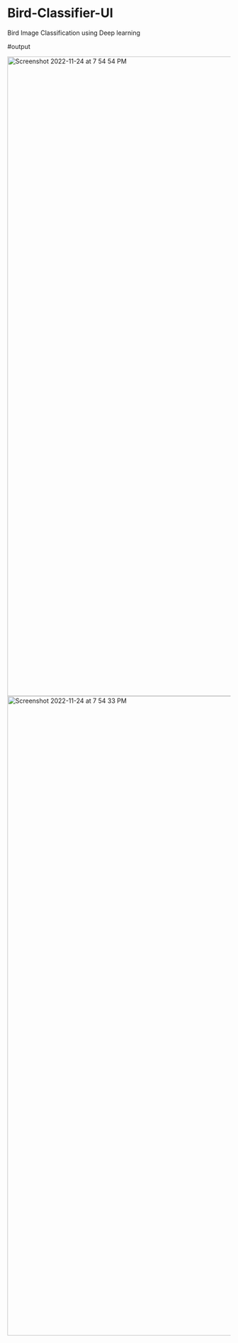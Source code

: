 # Bird-Classifier-UI
Bird Image Classification using Deep learning

#output

<img width="1440" alt="Screenshot 2022-11-24 at 7 54 54 PM" src="https://user-images.githubusercontent.com/71072262/203810667-d6c2e1ac-60a8-4bc1-b6b9-2005328e280d.png">
<img width="1440" alt="Screenshot 2022-11-24 at 7 54 33 PM" src="https://user-images.githubusercontent.com/71072262/203810684-df0a99cc-f412-45e3-b31d-70306ca2038e.png">
